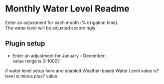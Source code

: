 Monthly Water Level Readme
====

Enter an adjustment for each month (% irrigation time).  
The water level will be adjusted accordingly. 

Plugin setup
-----------

* Enter an adjustment for January - December:  
  value range is 0-1000?

if water level setup here and enabled Weather-based Water Level value is? level is minus plus? value